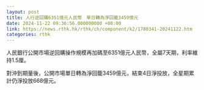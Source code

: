 ```yaml
---
layout: post
title: 人行逆回購6351億元人民幣　單日轉為淨回籠3459億元
date: 2024-11-22 09:36:56.000000000 +08:00
link: https://news.rthk.hk/rthk/ch/component/k2/1780341-20241122.htm
categories: rthk
---
```


人民銀行公開市場逆回購操作規模再加碼至6351億元人民幣，全屬7天期，利率維持1.5厘。

對沖到期量後，公開市場單日轉為淨回籠3459億元，結束4日淨投放，全星期累計仍淨投放668億元。
